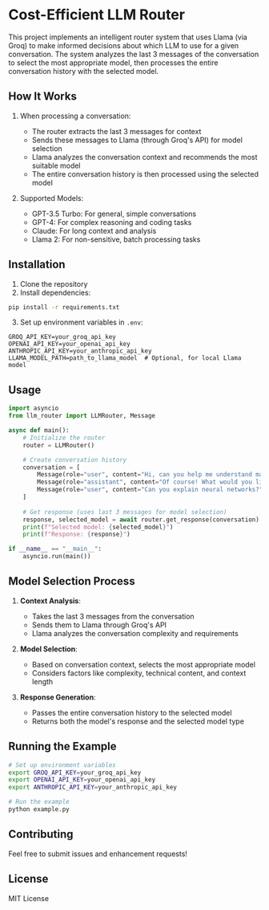 # Cost-Efficient LLM Router

This project implements an intelligent router system that uses Llama (via Groq) to make informed decisions about which LLM to use for a given conversation. The system analyzes the last 3 messages of the conversation to select the most appropriate model, then processes the entire conversation history with the selected model.

## How It Works

1. When processing a conversation:
   - The router extracts the last 3 messages for context
   - Sends these messages to Llama (through Groq's API) for model selection
   - Llama analyzes the conversation context and recommends the most suitable model
   - The entire conversation history is then processed using the selected model

2. Supported Models:
   - GPT-3.5 Turbo: For general, simple conversations
   - GPT-4: For complex reasoning and coding tasks
   - Claude: For long context and analysis
   - Llama 2: For non-sensitive, batch processing tasks

## Installation

1. Clone the repository
2. Install dependencies:
```bash
pip install -r requirements.txt
```

3. Set up environment variables in `.env`:
```
GROQ_API_KEY=your_groq_api_key
OPENAI_API_KEY=your_openai_api_key
ANTHROPIC_API_KEY=your_anthropic_api_key
LLAMA_MODEL_PATH=path_to_llama_model  # Optional, for local Llama model
```

## Usage

```python
import asyncio
from llm_router import LLMRouter, Message

async def main():
    # Initialize the router
    router = LLMRouter()

    # Create conversation history
    conversation = [
        Message(role="user", content="Hi, can you help me understand machine learning?"),
        Message(role="assistant", content="Of course! What would you like to know?"),
        Message(role="user", content="Can you explain neural networks?")
    ]
    
    # Get response (uses last 3 messages for model selection)
    response, selected_model = await router.get_response(conversation)
    print(f"Selected model: {selected_model}")
    print(f"Response: {response}")

if __name__ == "__main__":
    asyncio.run(main())
```

## Model Selection Process

1. **Context Analysis**:
   - Takes the last 3 messages from the conversation
   - Sends them to Llama through Groq's API
   - Llama analyzes the conversation complexity and requirements

2. **Model Selection**:
   - Based on conversation context, selects the most appropriate model
   - Considers factors like complexity, technical content, and context length

3. **Response Generation**:
   - Passes the entire conversation history to the selected model
   - Returns both the model's response and the selected model type

## Running the Example

```bash
# Set up environment variables
export GROQ_API_KEY=your_groq_api_key
export OPENAI_API_KEY=your_openai_api_key
export ANTHROPIC_API_KEY=your_anthropic_api_key

# Run the example
python example.py
```

## Contributing

Feel free to submit issues and enhancement requests!

## License

MIT License